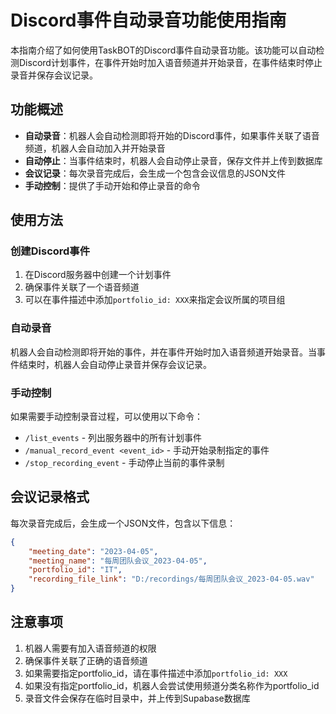 # Discord事件自动录音功能使用指南

本指南介绍了如何使用TaskBOT的Discord事件自动录音功能。该功能可以自动检测Discord计划事件，在事件开始时加入语音频道并开始录音，在事件结束时停止录音并保存会议记录。

## 功能概述

- **自动录音**：机器人会自动检测即将开始的Discord事件，如果事件关联了语音频道，机器人会自动加入并开始录音
- **自动停止**：当事件结束时，机器人会自动停止录音，保存文件并上传到数据库
- **会议记录**：每次录音完成后，会生成一个包含会议信息的JSON文件
- **手动控制**：提供了手动开始和停止录音的命令

## 使用方法

### 创建Discord事件

1. 在Discord服务器中创建一个计划事件
2. 确保事件关联了一个语音频道
3. 可以在事件描述中添加`portfolio_id: XXX`来指定会议所属的项目组

### 自动录音

机器人会自动检测即将开始的事件，并在事件开始时加入语音频道开始录音。当事件结束时，机器人会自动停止录音并保存会议记录。

### 手动控制

如果需要手动控制录音过程，可以使用以下命令：

- `/list_events` - 列出服务器中的所有计划事件
- `/manual_record_event <event_id>` - 手动开始录制指定的事件
- `/stop_recording_event` - 手动停止当前的事件录制

## 会议记录格式

每次录音完成后，会生成一个JSON文件，包含以下信息：

```json
{
    "meeting_date": "2023-04-05",
    "meeting_name": "每周团队会议_2023-04-05",
    "portfolio_id": "IT",
    "recording_file_link": "D:/recordings/每周团队会议_2023-04-05.wav"
}
```

## 注意事项

1. 机器人需要有加入语音频道的权限
2. 确保事件关联了正确的语音频道
3. 如果需要指定portfolio_id，请在事件描述中添加`portfolio_id: XXX`
4. 如果没有指定portfolio_id，机器人会尝试使用频道分类名称作为portfolio_id
5. 录音文件会保存在临时目录中，并上传到Supabase数据库

